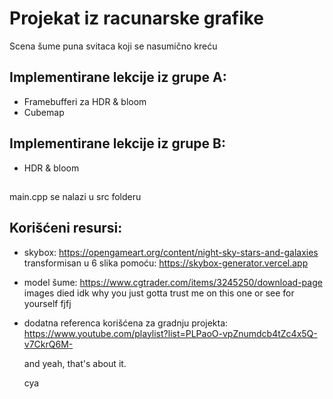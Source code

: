 # Projekat iz racunarske grafike
Scena šume puna svitaca koji se nasumično kreću

## Implementirane lekcije iz grupe A:
- Framebufferi za HDR & bloom
- Cubemap
## Implementirane lekcije iz grupe B:
- HDR & bloom
##
main.cpp se nalazi u src folderu

## Korišćeni resursi:
- skybox: https://opengameart.org/content/night-sky-stars-and-galaxies
  transformisan u 6 slika pomoću: https://skybox-generator.vercel.app 
- model šume: https://www.cgtrader.com/items/3245250/download-page images died idk why you just gotta trust me on this one or see for yourself fjfj
- dodatna referenca korišćena za gradnju projekta: https://www.youtube.com/playlist?list=PLPaoO-vpZnumdcb4tZc4x5Q-v7CkrQ6M-

  and yeah, that's about it.

  cya

